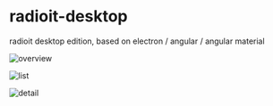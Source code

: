 # radioit-desktop
radioit desktop edition, based on electron / angular / angular material

![overview](../../raw/master/screenshot/overview.png)

![list](../../raw/master/screenshot/list.png)

![detail](../../raw/master/screenshot/detail.png)